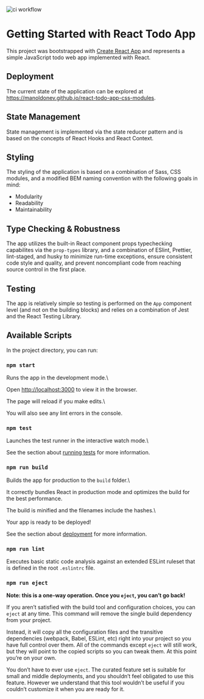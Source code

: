 ![ci workflow](https://github.com/manoldonev/react-todo-app-css-modules/actions/workflows/main.yml/badge.svg)

# Getting Started with React Todo App

This project was bootstrapped with [Create React App](https://github.com/facebook/create-react-app) and represents a simple JavaScript todo web app implemented with React.

## Deployment

The current state of the application can be explored at https://manoldonev.github.io/react-todo-app-css-modules.

## State Management

State management is implemented via the state reducer pattern and is based on the concepts of React Hooks and React Context.

## Styling

The styling of the application is based on a combination of Sass, CSS modules, and a modified BEM naming convention with the following goals in mind:

- Modularity
- Readability
- Maintainability

## Type Checking & Robustness

The app utilizes the built-in React component props typechecking capabilites via the `prop-types` library, and a combination of ESlint, Prettier, lint-staged, and husky to minimize run-time exceptions, ensure consistent code style and quality, and prevent noncompliant code from reaching source control in the first place.

## Testing

The app is relatively simple so testing is performed on the `App` component level (and not on the building blocks) and relies on a combination of Jest and the React Testing Library.

## Available Scripts

In the project directory, you can run:

### `npm start`

Runs the app in the development mode.\

Open [http://localhost:3000](http://localhost:3000) to view it in the browser.

The page will reload if you make edits.\

You will also see any lint errors in the console.

### `npm test`

Launches the test runner in the interactive watch mode.\

See the section about [running tests](https://facebook.github.io/create-react-app/docs/running-tests) for more information.

### `npm run build`

Builds the app for production to the `build` folder.\

It correctly bundles React in production mode and optimizes the build for the best performance.

The build is minified and the filenames include the hashes.\

Your app is ready to be deployed!

See the section about [deployment](https://facebook.github.io/create-react-app/docs/deployment) for more information.

### `npm run lint`

Executes basic static code analysis against an extended ESLint ruleset that is defined in the root `.eslintrc` file.

### `npm run eject`

**Note: this is a one-way operation. Once you `eject`, you can’t go back!**

If you aren’t satisfied with the build tool and configuration choices, you can `eject` at any time. This command will remove the single build dependency from your project.

Instead, it will copy all the configuration files and the transitive dependencies (webpack, Babel, ESLint, etc) right into your project so you have full control over them. All of the commands except `eject` will still work, but they will point to the copied scripts so you can tweak them. At this point you’re on your own.

You don’t have to ever use `eject`. The curated feature set is suitable for small and middle deployments, and you shouldn’t feel obligated to use this feature. However we understand that this tool wouldn’t be useful if you couldn’t customize it when you are ready for it.
